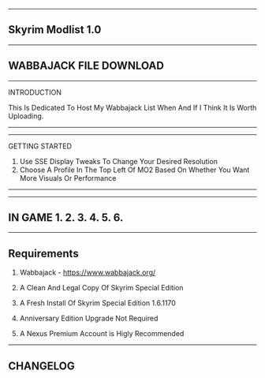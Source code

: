 ------------------------
Skyrim Modlist 1.0
------------------------
------------------------
 WABBAJACK FILE DOWNLOAD
------------------------


------------
INTRODUCTION

This Is Dedicated To Host My Wabbajack List When And If I Think It Is Worth Uploading.

------------
---------------
GETTING STARTED
1. Use SSE Display Tweaks To Change Your Desired Resolution
2. Choose A Profile In The Top Left Of MO2 Based On Whether You Want More Visuals Or Performance
---------------
-------
IN GAME
1.
2.
3.
4.
5.
6.
-------
------------
Requirements
------------
1. Wabbajack - https://www.wabbajack.org/

2. A Clean And Legal Copy Of Skyrim Special Edition

3. A Fresh Install Of Skyrim Special Edition 1.6.1170

4. Anniversary Edition Upgrade Not Required

4. A Nexus Premium Account is Higly Recommended

---------
CHANGELOG
---------
